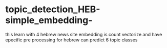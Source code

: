 # topic_detection_HEB-simple_embedding-
this learn with 4 hebrew news site 
embedding is count vectorize 
and have epecific pre processing for hebrew 
can predict 6 topic classes

